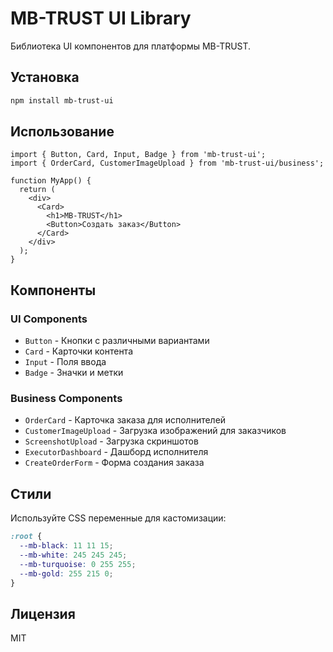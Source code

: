 # MB-TRUST UI Library

Библиотека UI компонентов для платформы MB-TRUST.

## Установка

```bash
npm install mb-trust-ui
```

## Использование

```tsx
import { Button, Card, Input, Badge } from 'mb-trust-ui';
import { OrderCard, CustomerImageUpload } from 'mb-trust-ui/business';

function MyApp() {
  return (
    <div>
      <Card>
        <h1>MB-TRUST</h1>
        <Button>Создать заказ</Button>
      </Card>
    </div>
  );
}
```

## Компоненты

### UI Components
- `Button` - Кнопки с различными вариантами
- `Card` - Карточки контента
- `Input` - Поля ввода
- `Badge` - Значки и метки

### Business Components
- `OrderCard` - Карточка заказа для исполнителей
- `CustomerImageUpload` - Загрузка изображений для заказчиков
- `ScreenshotUpload` - Загрузка скриншотов
- `ExecutorDashboard` - Дашборд исполнителя
- `CreateOrderForm` - Форма создания заказа

## Стили

Используйте CSS переменные для кастомизации:

```css
:root {
  --mb-black: 11 11 15;
  --mb-white: 245 245 245;
  --mb-turquoise: 0 255 255;
  --mb-gold: 255 215 0;
}
```

## Лицензия

MIT

